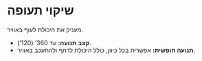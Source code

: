 # שיקוי תעופה

מעניק את היכולת לעוף באוויר.

- **קצב תנועה:** עד 360’ (120’).
- **תנועה חופשית:** אפשרית בכל כיוון, כולל היכולת לרחף ולהתעכב באוויר.
